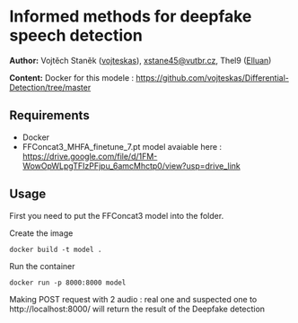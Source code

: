 # Informed methods for deepfake speech detection

**Author:**
 Vojtěch Staněk ([vojteskas](https://github.com/vojteskas)), xstane45@vutbr.cz, 
 Thel9 ([Elluan](https://github.com/Elluan))

**Content:**
Docker for this modele : https://github.com/vojteskas/Differential-Detection/tree/master


## Requirements

 - Docker
 - FFConcat3_MHFA_finetune_7.pt model avaiable here :  https://drive.google.com/file/d/1FM-WowOpWLpgTFIzPFjpu_6amcMhctp0/view?usp=drive_link

## Usage

First you need to put the FFConcat3 model into the folder.

Create the image 
```
docker build -t model .
```

Run the container 
```
docker run -p 8000:8000 model
```

Making POST request with 2 audio : real one and suspected one to http://localhost:8000/ will return the result of the Deepfake detection 


